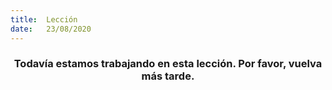 ```yaml
---
title:  Lección
date:   23/08/2020
---
```


### <center>Todavía estamos trabajando en esta lección. Por favor, vuelva más tarde.</center>